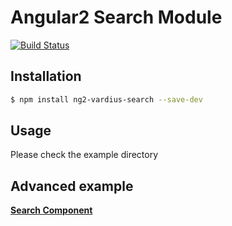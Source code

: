# Angular2 Search Module
[![Build Status](https://travis-ci.org/Vardius/ng2-search.svg?branch=master)](https://travis-ci.org/Vardius/ng2-search)
## Installation
```bash
$ npm install ng2-vardius-search --save-dev
```
## Usage
Please check the example directory
## Advanced example
[**Search Component**](doc/search-component.md)
